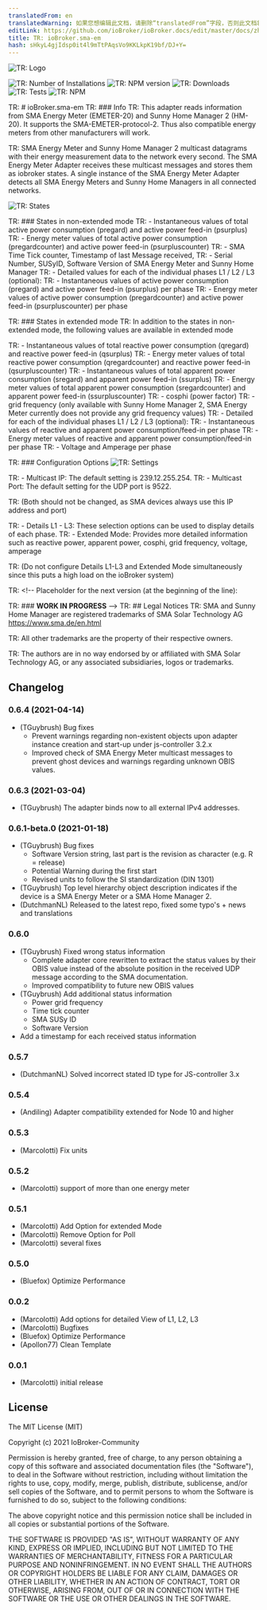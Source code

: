 ```yaml
---
translatedFrom: en
translatedWarning: 如果您想编辑此文档，请删除“translatedFrom”字段，否则此文档将再次自动翻译
editLink: https://github.com/ioBroker/ioBroker.docs/edit/master/docs/zh-cn/adapterref/iobroker.sma-em/README.md
title: TR: ioBroker.sma-em
hash: sHkyL4gjIdsp0it4l9mTtPAqsVo9KKLkpK19bf/DJ+Y=
---
```

![TR: Logo](../../../en/adapterref/iobroker.sma-em/admin/sma-em.png)

![TR: Number of Installations](http://iobroker.live/badges/sma-em-stable.svg)
![TR: NPM version](http://img.shields.io/npm/v/iobroker.sma-em.svg)
![TR: Downloads](https://img.shields.io/npm/dm/iobroker.sma-em.svg)
![TR: Tests](https://travis-ci.org/CTJaeger/ioBroker.sma-em.svg?branch=master)
![TR: NPM](https://nodei.co/npm/iobroker.sma-em.png?downloads=true)

TR: # ioBroker.sma-em
TR: ### Info
TR: This adapter reads information from SMA Energy Meter (EMETER-20) and Sunny Home Manager 2 (HM-20).
It supports the SMA-EMETER-protocol-2. Thus also compatible energy meters from other manufacturers will work.

TR: SMA Energy Meter and Sunny Home Manager 2 multicast datagrams with their energy measurement data to the network every second.
The SMA Energy Meter Adapter receives these multicast messages and stores them as iobroker states.
A single instance of the SMA Energy Meter Adapter detects all SMA Energy Meters and Sunny Home Managers in all connected networks.

![TR: States](../../../en/adapterref/iobroker.sma-em/docs/en/img/overview.png)

TR: ### States in non-extended mode
TR: - Instantaneous values of total active power consumption (pregard) and active power feed-in (psurplus)
TR: - Energy meter values of total active power consumption (pregardcounter) and active power feed-in (psurpluscounter)
TR: - SMA Time Tick counter, Timestamp of last Message received,
TR: - Serial Number, SUSyID, Software Version of SMA Energy Meter and Sunny Home Manager
TR: - Detailed values for each of the individual phases L1 / L2 / L3 (optional):
TR:   - Instantaneous values of active power consumption (pregard) and active power feed-in (psurplus) per phase
TR:   - Energy meter values of active power consumption (pregardcounter) and active power feed-in (psurpluscounter) per phase

TR: ### States in extended mode
TR: In addition to the states in non-extended mode, the following values are available in extended mode

TR: - Instantaneous values of total reactive power consumption (qregard) and reactive power feed-in (qsurplus)
TR: - Energy meter values of total reactive power consumption (qregardcounter) and reactive power feed-in (qsurpluscounter)
TR: - Instantaneous values of total apparent power consumption (sregard) and apparent power feed-in (ssurplus)
TR: - Energy meter values of total apparent power consumption (sregardcounter) and apparent power feed-in (ssurpluscounter)
TR: - cosphi (power factor)
TR: - grid frequency (only available with Sunny Home Manager 2, SMA Energy Meter currently does not provide any grid frequency values)
TR: - Detailed for each of the individual phases L1 / L2 / L3 (optional):
TR:   - Instantaneous values of reactive and apparent power consumption/feed-in per phase
TR:   - Energy meter values of reactive and apparent power consumption/feed-in per phase
TR:   - Voltage and Amperage per phase

TR: ### Configuration Options
![TR: Settings](../../../en/adapterref/iobroker.sma-em/docs/en/img/adminpage.png)

TR: - Multicast IP: The default setting is 239.12.255.254.
TR: - Multicast Port: The default setting for the UDP port is 9522.

TR:   (Both should not be changed, as SMA devices always use this IP address and port)

TR: - Details L1 - L3: These selection options can be used to display details of each phase.
TR: - Extended Mode: Provides more detailed information such as reactive power, apparent power, cosphi, grid frequency, voltage, amperage

TR:   (Do not configure Details L1-L3 and Extended Mode simultaneously since this puts a high load on the ioBroker system)

TR: <!-- Placeholder for the next version (at the beginning of the line):

TR: ### __WORK IN PROGRESS__ -->
TR: ## Legal Notices
TR: SMA and Sunny Home Manager are registered trademarks of SMA Solar Technology AG <https://www.sma.de/en.html>

TR: All other trademarks are the property of their respective owners.

TR: The authors are in no way endorsed by or affiliated with SMA Solar Technology AG, or any associated subsidiaries, logos or trademarks.

## Changelog
### 0.6.4 (2021-04-14)
* (TGuybrush) Bug fixes
  * Prevent warnings regarding non-existent objects upon adapter instance creation and start-up under js-controller 3.2.x
  * Improved check of SMA Energy Meter multicast messages to prevent ghost devices and warnings regarding unknown OBIS values.

### 0.6.3 (2021-03-04)
* (TGuybrush) The adapter binds now to all external IPv4 addresses.

### 0.6.1-beta.0 (2021-01-18)
* (TGuybrush) Bug fixes
  * Software Version string, last part is the revision as character (e.g. R = release)
  * Potential Warning during the first start
  * Revised units to follow the SI standardization (DIN 1301)
* (TGuybrush) Top level hierarchy object description indicates if the device is a SMA Energy Meter or a SMA Home Manager 2.
* (DutchmanNL) Released to the latest repo, fixed some typo's + news and translations

### 0.6.0
* (TGuybrush) Fixed wrong status information 
  * Complete adapter core rewritten to extract the status values by their OBIS value instead of the absolute position in the received UDP message according to the SMA documentation.
  *  Improved compatibility to future new OBIS values
* (TGuybrush) Add additional status information
  * Power grid frequency
  * Time tick counter
  * SMA SUSy ID
  * Software Version
* Add a timestamp for each received status information

### 0.5.7
* (DutchmanNL) Solved incorrect stated ID type for JS-controller 3.x

### 0.5.4
* (Andiling) Adapter compatibility extended for Node 10 and higher

### 0.5.3
* (Marcolotti) Fix units 

### 0.5.2
* (Marcolotti) support of more than one energy meter 

### 0.5.1
* (Marcolotti) Add Option for extended Mode
* (Marcolotti) Remove Option for Poll
* (Marcolotti) several fixes

### 0.5.0
* (Bluefox) Optimize Performance

### 0.0.2
* (Marcolotti) Add options for detailed View of L1, L2, L3
* (Marcolotti) Bugfixes
* (Bluefox) Optimize Performance
* (Apollon77) Clean Template

### 0.0.1
* (Marcolotti) initial release

## License
The MIT License (MIT)

Copyright (c) 2021 IoBroker-Community

Permission is hereby granted, free of charge, to any person obtaining a copy
of this software and associated documentation files (the "Software"), to deal
in the Software without restriction, including without limitation the rights
to use, copy, modify, merge, publish, distribute, sublicense, and/or sell
copies of the Software, and to permit persons to whom the Software is
furnished to do so, subject to the following conditions:

The above copyright notice and this permission notice shall be included in
all copies or substantial portions of the Software.

THE SOFTWARE IS PROVIDED "AS IS", WITHOUT WARRANTY OF ANY KIND, EXPRESS OR
IMPLIED, INCLUDING BUT NOT LIMITED TO THE WARRANTIES OF MERCHANTABILITY,
FITNESS FOR A PARTICULAR PURPOSE AND NONINFRINGEMENT. IN NO EVENT SHALL THE
AUTHORS OR COPYRIGHT HOLDERS BE LIABLE FOR ANY CLAIM, DAMAGES OR OTHER
LIABILITY, WHETHER IN AN ACTION OF CONTRACT, TORT OR OTHERWISE, ARISING FROM,
OUT OF OR IN CONNECTION WITH THE SOFTWARE OR THE USE OR OTHER DEALINGS IN
THE SOFTWARE.